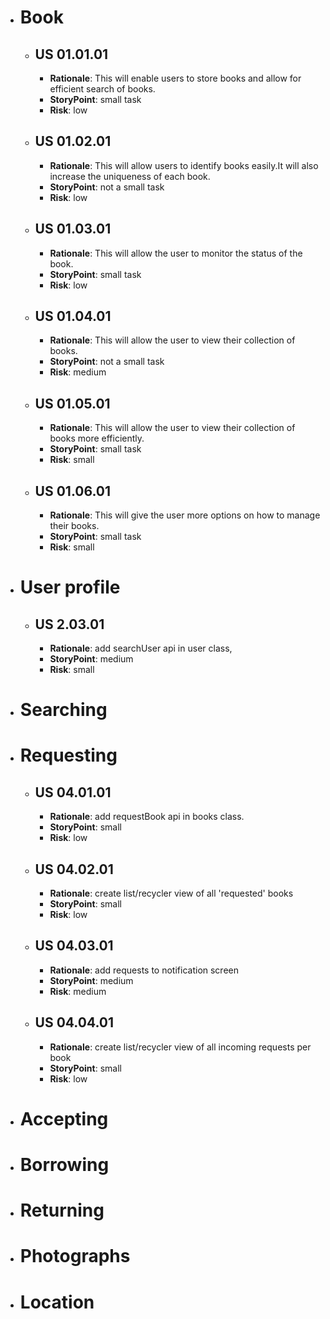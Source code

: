 - # Book
  - ## US 01.01.01
     + **Rationale**: This will enable users to store books and allow for efficient search of books.
     + **StoryPoint**: small task
     + **Risk**: low 
  - ## US 01.02.01
     + **Rationale**: This will allow users to identify books easily.It will also increase the uniqueness of each book.
     + **StoryPoint**: not a small task
     + **Risk**: low 
  - ## US 01.03.01
     + **Rationale**: This will allow the user to monitor the status of the book.
     + **StoryPoint**: small task
     + **Risk**: low 
  - ## US 01.04.01
     + **Rationale**: This will allow the user to view their collection of books.
     + **StoryPoint**: not a small task
     + **Risk**: medium 
  - ## US 01.05.01
     + **Rationale**: This will allow the user to view their collection of books more efficiently.
     + **StoryPoint**: small task
     + **Risk**: small 
  - ## US 01.06.01
     + **Rationale**: This will give the user more options on how to manage their books.
     + **StoryPoint**: small task
     + **Risk**: small 
- # User profile
  - ## US 2.03.01
     + **Rationale**: add searchUser api in user class,
     + **StoryPoint**: medium
     + **Risk**: small 
- # Searching
- # Requesting
  - ## US 04.01.01
     + **Rationale**: add requestBook api in books class.
     + **StoryPoint**: small
     + **Risk**: low 
  - ## US 04.02.01
     + **Rationale**: create list/recycler view of all 'requested' books
     + **StoryPoint**: small
     + **Risk**: low 
  - ## US 04.03.01
     + **Rationale**: add requests to notification screen
     + **StoryPoint**: medium
     + **Risk**: medium 
  - ## US 04.04.01
     + **Rationale**: create list/recycler view of all incoming requests per book
     + **StoryPoint**: small
     + **Risk**: low 
- # Accepting
- # Borrowing
- # Returning
- # Photographs
- # Location
